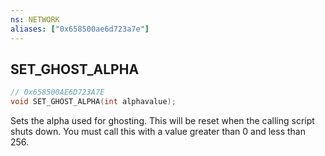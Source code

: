 ```yaml
---
ns: NETWORK
aliases: ["0x658500ae6d723a7e"]
---
```

## SET_GHOST_ALPHA

```c
// 0x658500AE6D723A7E
void SET_GHOST_ALPHA(int alphavalue);
```

Sets the alpha used for ghosting. This will be reset when the calling script shuts down. You must call this with a value greater than 0 and less than 256.

